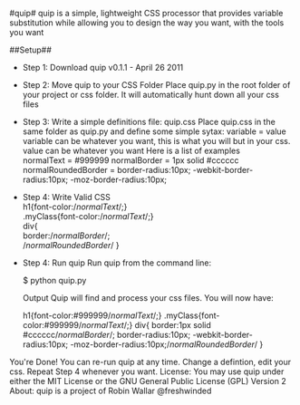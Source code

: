 #quip#
quip is a simple, lightweight CSS processor that provides variable substitution while allowing you to design the way you want, with the tools you want

##Setup##
* Step 1:
	Download quip v0.1.1 - April 26 2011
* Step 2: Move quip to your CSS Folder
	Place quip.py in the root folder of your project or css folder. It will automatically hunt down all your css files
* Step 3: Write a simple definitions file: quip.css
	Place quip.css in the same folder as quip.py and define some simple sytax:
	variable = value
	variable can be whatever you want, this is what you will but in your css.
	value can be whatever you want
	Here is a list of examples		
		normalText = #999999
		normalBorder = 1px solid #cccccc
		normalRoundedBorder = border-radius:10px; -webkit-border-radius:10px; -moz-border-radius:10px; 

* Step 4: Write Valid CSS 			
	h1{font-color:/*normalText*/;}		 			
	.myClass{font-color:/*normalText*/;}		 			
	div{			
	  border:/*normalBorder*/;		
	  /*normalRoundedBorder*/
	}

 			
* Step 4: Run quip
	Run quip from the command line:
	 			
	$ python quip.py
	 			
	Output
	Quip will find and process your css files. You will now have:
	 			
	h1{font-color:#999999/*normalText*/;}
	.myClass{font-color:#999999/*normalText*/;}
	div{
	  border:1px solid #cccccc/*normalBorder*/;
	  border-radius:10px; -webkit-border-radius:10px; -moz-border-radius:10px;/*normalRoundedBorder*/
	}

 			
You're Done!
You can re-run quip at any time. Change a defintion, edit your css. Repeat Step 4 whenever you want.
License:
You may use quip under either the MIT License or the GNU General Public License (GPL) Version 2
About:
quip is a project of Robin Wallar @freshwinded